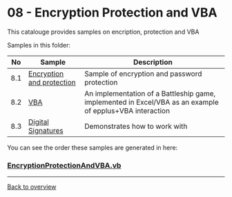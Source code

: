﻿# 08 - Encryption Protection and VBA
This catalouge provides samples on encription, protection and VBA

Samples in this folder:

|No|Sample|Description|
|---|---|-----------------|
|8.1|[Encryption and protection](<01-Encryption and protection/Readme.md/>)| Sample of encryption and password protection|
|8.2|[VBA](<02-VBA/Readme.md/>)| An implementation of a Battleship game, implemented in Excel/VBA as an example of epplus+VBA interaction |
|8.3|[Digital Signatures](<03-DigitalSignatures/Readme.md/>)| Demonstrates how to work with  |

You can see the order these samples are generated in here:
### [EncryptionProtectionAndVBA.vb](EncryptionProtectionAndVBA.vb)

---
[Back to overview](..%2FReadme.md)